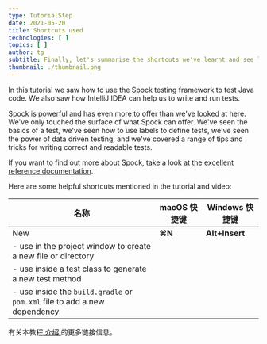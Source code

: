 ```yaml
---
type: TutorialStep
date: 2021-05-20
title: Shortcuts used
technologies: [ ]
topics: [ ]
author: tg
subtitle: Finally, let's summarise the shortcuts we've learnt and see links to further information.
thumbnail: ./thumbnail.png
---
```


In this tutorial we saw how to use the Spock testing framework to test Java code. We also saw how IntelliJ IDEA can help us to write and run tests.

Spock is powerful and has even more to offer than we've looked at here. We've only touched the surface of what Spock can offer. We've seen the basics of a test, we've seen how to use labels to define tests, we've seen the power of data driven testing, and we've covered a range of tips and tricks for writing correct and readable tests.

If you want to find out more about Spock, take a look at [the excellent reference documentation](http://spockframework.org/spock/docs/2.0/all_in_one.html).

Here are some helpful shortcuts mentioned in the tutorial and video:

| 名称  | macOS 快捷键 | Windows 快捷键    |
| --- | --------- | -------------- |
| New | **⌘N**    | **Alt+Insert** |
- use in the project window to create a new file or directory||
- use inside a test class to generate a new test method||
- use inside the `build.gradle` or `pom.xml` file to add a new dependency|| |[Run](https://www.jetbrains.com/help/idea/junit.html#c0ec7ecb) test class|**⌃R**|**Shift+F10**| |[Inline](https://www.jetbrains.com/help/idea/inline.html) variable or method|**⌘⌥N**|**Ctrl+Alt+N**| |[Clone caret](https://www.jetbrains.com/help/idea/inline.html) above or below|**⌥** twice without releasing it, then press the **Up** or **Down** arrow keys|**Ctrl** twice without releasing it, then press the **Up** or **Down** arrow keys| |[Find action](https://www.jetbrains.com/help/idea/working-with-source-code.html#99e55be9), use if you don't remember a keyboard shortcut. We used this for "rerun tests"|**⌘⇧A**|**Ctrl+Shift+A**| |[Context suggestions](https://www.jetbrains.com/help/idea/intention-actions.html). IntelliJ IDEA suggests ways to fix or change the code at the caret. In our case, we used this to generate methods when we called a method that didn't exist yet.|**⌥⏎**|**Alt+Enter**| |Load Gradle/Maven changes|**⇧⌘I**|**Ctrl+Shift+O**| | Open [Preferences/Settings](https://www.jetbrains.com/help/idea/settings-preferences-dialog.html) dialog|**⌘,**|**Ctrl+Alt+S**|

有关本教程[ 介绍 ](../introduction)的更多链接信息。